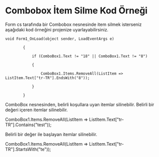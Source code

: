 # Combobox İtem Silme Kod Örneği

Form cs tarafında bir Combobox nesnesinde item silmek isterseniz aşağıdaki kod örneğini projenize uyarlayabilirsiniz.

```
void Form1_OnLoad(object sender, LoadEventArgs e) 

        { 

            if (ComboBox1.Text != "18" || ComboBox1.Text != "8") 

            { 

                ComboBox1.Items.RemoveAll(ListItem => ListItem.Text["tr-TR"].EndsWith("8")); 

            } 

        } 
```

ComboBox nesnesinden, belirli koşullara uyan itemlar silinebilir. Belirli bir değeri içeren itemlar silinebilir.  

ComboBox1.Items.RemoveAll(ListItem => ListItem.Text["tr-TR"].Contains("test"));  

Belirli bir değer ile başlayan itemlar silinebilir.  

ComboBox1.Items.RemoveAll(ListItem => ListItem.Text["tr-TR"].StartsWith("te")); 

